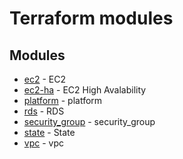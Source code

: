 # Terraform modules

## Modules


- [ec2](ec2/README.md) - EC2
- [ec2-ha](ec2-ha/README.md) - EC2 High Avalability
- [platform](platform/README.md) - platform
- [rds](state/README.md) - RDS
- [security_group](security_group/README.md) - security_group
- [state](state/README.md) - State
- [vpc](vpc/README.md) - vpc

